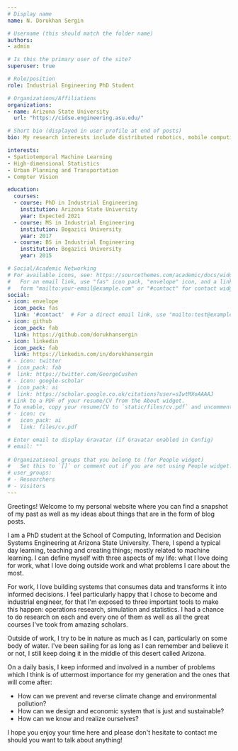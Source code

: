 ```yaml
---
# Display name
name: N. Dorukhan Sergin

# Username (this should match the folder name)
authors:
- admin

# Is this the primary user of the site?
superuser: true

# Role/position
role: Industrial Engineering PhD Student 

# Organizations/Affiliations
organizations:
- name: Arizona State University
  url: "https://cidse.engineering.asu.edu/"

# Short bio (displayed in user profile at end of posts)
bio: My research interests include distributed robotics, mobile computing and programmable matter.

interests:
- Spatiotemporal Machine Learning 
- High-dimensional Statistics 
- Urban Planning and Transportation 
- Compter Vision 

education:
  courses:
  - course: PhD in Industrial Engineering 
    institution: Arizona State University
    year: Expected 2021
  - course: MS in Industrial Engineering 
    institution: Bogazici University 
    year: 2017
  - course: BS in Industrial Engineering
    institution: Bogazici University 
    year: 2015

# Social/Academic Networking
# For available icons, see: https://sourcethemes.com/academic/docs/widgets/#icons
#   For an email link, use "fas" icon pack, "envelope" icon, and a link in the
#   form "mailto:your-email@example.com" or "#contact" for contact widget.
social:
- icon: envelope
  icon_pack: fas
  link: '#contact'  # For a direct email link, use "mailto:test@example.org".
- icon: github
  icon_pack: fab
  link: https://github.com/dorukhansergin
- icon: linkedin
  icon_pack: fab
  link: https://linkedin.com/in/dorukhansergin
# - icon: twitter
#  icon_pack: fab
#  link: https://twitter.com/GeorgeCushen
# - icon: google-scholar
#  icon_pack: ai
#  link: https://scholar.google.co.uk/citations?user=sIwtMXoAAAAJ
# Link to a PDF of your resume/CV from the About widget.
# To enable, copy your resume/CV to `static/files/cv.pdf` and uncomment the lines below.  
# - icon: cv
#   icon_pack: ai
#   link: files/cv.pdf

# Enter email to display Gravatar (if Gravatar enabled in Config)
# email: ""
  
# Organizational groups that you belong to (for People widget)
#   Set this to `[]` or comment out if you are not using People widget.  
# user_groups:
# - Researchers
# - Visitors
---
```


Greetings! Welcome to my personal website where you can find a snapshot of my past as well as my ideas about things that are in the form of blog posts.

I am a PhD student at the School of Computing, Information and Decision Systems Engineering at Arizona State University. There, I spend a typical day learning, teaching and creating things; mostly related to machine learning. I can define myself with three aspects of my life: what I love doing for work, what I love doing outside work and what problems I care about the most.

For work, I love building systems that consumes data and transforms it into informed decisions. I feel particularly happy that I chose to become and industrial engineer, for that I'm exposed to three important tools to make this happen: operations research, simulation and statistics. I had a chance to do research on each and every one of them as well as all the great courses I've took from amazing scholars.

Outside of work, I try to be in nature as much as I can, particularly on some body of water. I've been sailing for as long as I can remember and believe it or not, I still keep doing it in the middle of this desert called Arizona.

On a daily basis, I keep informed and involved in a number of problems which I think is of uttermost importance for my generation and the ones that will come after:

- How can we prevent and reverse climate change and environmental pollution?
- How can we design and economic system that is just and sustainable?
- How can we know and realize ourselves?

I hope you enjoy your time here and please don't hesitate to contact me should you want to talk about anything!

